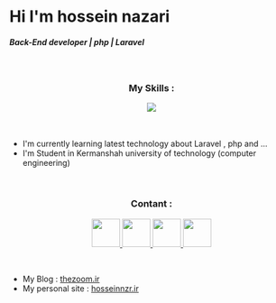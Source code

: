 <h1>Hi I'm hossein nazari</h1>
<h5>Back-End developer | php | Laravel</h5>

<br/>

<div align="center">
  <h3 align="center">My Skills :</h3>

  <img src="https://skillicons.dev/icons?i=laravel,livewire,php,tailwind,bootstrap,git,github,html,css" />
  
</div>

<br/>
<br/>

- I'm currently learning latest technology about Laravel , php and ...
- I'm Student in Kermanshah university of technology (computer engineering)</p>

<br/>

<div align="center">
  <h3 align="center">Contant :</h3>

                    
<p align="center">
    <a href="https://www.linkedin.com/in/hossein-nzr/" target="_blank">
      <img src="https://raw.githubusercontent.com/danielcranney/readme-generator/main/public/icons/socials/linkedin.svg" width="50" height="50"/>
    </a>

  <a href="mailto:nazari.hossein28@gmaail.com" target="_blank">
    <img width="50px" src="https://www.nidirect.gov.uk/sites/default/files/styles/nigov_full_620_x1/public/images/email_logo.jpg?itok=ifUhNgCT" />
  </a>

  <a href="https://t.me/+989164992639" target="_blank" margin="0 1rem">
    <img width="50px" src="https://static-00.iconduck.com/assets.00/telegram-icon-2048x2048-l6ni6sux.png" />
  </a>

  <a href="https://wa.me/+989164992639" target="_blank">
    <img width="50px" src="https://static-00.iconduck.com/assets.00/whatsapp-icon-2048x2048-wo3g2qq0.png" />
  </a>
</div>

<br/>

- My Blog : <a href="https://thezoom.ir" target="_blank">thezoom.ir</a>
- My personal site : <a href="https://hosseinnzr.ir" target="_blank">hosseinnzr.ir</a>

